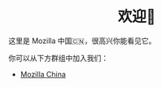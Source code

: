 <h1 style="text-align:center">欢迎👏</h1>

这里是 Mozilla 中国🇨🇳，很高兴你能看见它。

你可以从下方群组中加入我们：

* [Mozilla China](https://t.me/mozilla_china)
